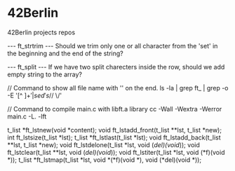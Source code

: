 # 42Berlin
42Berlin projects repos

--- ft_strtrim ---
Should we trim only one or all character from the 'set' in the beginning and the end of the string? 

--- ft_split ---
If we have two split charecters inside the row, should we add empty string to the array?

// Command to show all file name with '\' on the end.
ls -la | grep ft_ | grep -o -E '[^ ]+$' | sed 's/$/ \\/'

// Command to compile main.c with libft.a library
cc -Wall -Wextra -Werror main.c -L. -lft

t_list			*ft_lstnew(void *content);
void			ft_lstadd_front(t_list **lst, t_list *new);
int				ft_lstsize(t_list *lst);
t_list			*ft_lstlast(t_list *lst);
void			ft_lstadd_back(t_list **lst, t_list *new);
void			ft_lstdelone(t_list *lst, void (*del)(void*));
void			ft_lstclear(t_list **lst, void (*del)(void*));
void			ft_lstiter(t_list *lst, void (*f)(void *));
t_list			*ft_lstmap(t_list *lst, void *(*f)(void *),
					void (*del)(void *));
